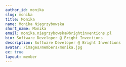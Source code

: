 ```yaml
---
author_id: monika
slug: monika
title: Monika
name: Monika Niegrzybowska
short_name: Monika
email: monika.niegrzybowska@brightinventions.pl
bio: Software Developer @ Bright Inventions
description: Software Developer @ Bright Inventions
avatar: /images/members/monika.jpg
ex: true
layout: member
---
```


